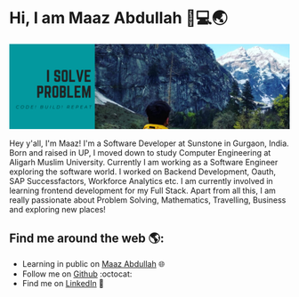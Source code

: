 # Hi, I am Maaz Abdullah 👋💻:earth_asia:

<img src="https://github.com/maaz1996/maaz1996/blob/master/Maaz%20Abdullah.png">

Hey y'all, I'm Maaz! I'm a Software Developer at Sunstone in Gurgaon, India. Born and raised in UP, I moved down to study Computer Engineering at Aligarh Muslim University. Currently I am working as a Software Engineer exploring the software world. I worked on Backend Development, Oauth, SAP Successfactors, Workforce Analytics etc. I am currently involved in learning frontend development for my Full Stack. Apart from all this, I am really passionate about Problem Solving, Mathematics, Travelling, Business and exploring new places!

## Find me around the web 🌎:

- Learning in public on <a href="https://maazabdullah.netlify.app/">Maaz Abdullah</a> :globe_with_meridians:
- Follow me on <a href="https://github.com/maaz1996">Github</a> :octocat:
- Find me on <a href="https://www.linkedin.com/in/maaz-abdullah/">LinkedIn</a> 💼
